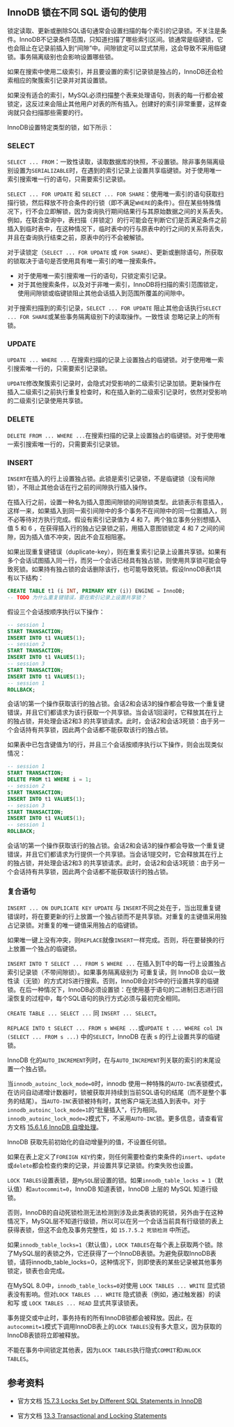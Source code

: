 ## InnoDB 锁在不同 SQL 语句的使用

锁定读取、更新或删除SQL语句通常会设置扫描的每个索引的记录锁。不关注是条件。InnoDB不记录条件范围，只知道扫描了哪些索引区间。锁通常是临键锁，它也会阻止在记录前插入到“间隙”中。间隙锁定可以显式禁用，这会导致不采用临键锁。事务隔离级别也会影响设置哪些锁。

如果在搜索中使用二级索引，并且要设置的索引记录锁是独占的，InnoDB还会检索相应的聚簇索引记录并对其设置锁。

如果没有适合的索引，MySQL必须扫描整个表来处理语句，则表的每一行都会被锁定，这反过来会阻止其他用户对表的所有插入。创建好的索引非常重要，这样查询就只会扫描那些需要的行。

InnoDB设置特定类型的锁，如下所示：

### SELECT 

`SELECT ... FROM`：一致性读取，读取数据库的快照，不设置锁。除非事务隔离级别设置为`SERIALIZABLE`时，在遇到的索引记录上设置共享临键锁。对于使用唯一索引搜索唯一行的语句，只需要索引记录锁。

`SELECT ... FOR UPDATE` 和 `SELECT ... FOR SHARE`：使用唯一索引的语句获取扫描行锁，然后释放不符合条件的行锁（即不满足`WHERE`的条件）。但在某些特殊情况下，行不会立即解锁，因为查询执行期间结果行与其原始数据之间的关系丢失。例如，在联合查询中，表扫描（并锁定）的行可能会在判断它们是否满足条件之前插入到临时表中，在这种情况下，临时表中的行与原表中的行之间的关系将丢失，并且在查询执行结束之前，原表中的行不会被解锁。

对于读锁定（`SELECT ... FOR UPDATE` 或 `FOR SHARE`）、更新或删除语句，所获取的锁取决于语句是否使用具有唯一索引的唯一搜索条件。

- 对于使用唯一索引搜索唯一行的语句，只锁定索引记录。
- 对于其他搜索条件，以及对于非唯一索引，InnoDB将扫描的索引范围锁定，使用间隙锁或临键锁阻止其他会话插入到范围所覆盖的间隙中。

对于搜索扫描到的索引记录，`SELECT ... FOR UPDATE` 阻止其他会话执行`SELECT ... FOR SHARE`或某些事务隔离级别下的读取操作。一致性读 忽略记录上的所有锁。

### UPDATE

`UPDATE ... WHERE ...` 在搜索扫描的记录上设置独占的临键锁。对于使用唯一索引搜索唯一行的，只需要索引记录锁。

`UPDATE`修改聚簇索引记录时，会隐式对受影响的二级索引记录加锁。更新操作在插入二级索引之前执行重复检查时，和在插入新的二级索引记录时，依然对受影响的二级索引记录使用共享锁。

### DELETE 

`DELETE FROM ... WHERE ...`在搜索扫描的记录上设置独占的临键锁。对于使用唯一索引搜索唯一行的，只需要索引记录锁。

### INSERT

`INSERT`在插入的行上设置独占锁。此锁是索引记录锁，不是临键锁（没有间隙锁），不阻止其他会话在行之前的间隙执行插入操作。

在插入行之前，设置一种名为插入意图间隙锁的间隙锁类型。此锁表示有意插入，这样一来，如果插入到同一索引间隙中的多个事务不在间隙中的同一位置插入，则不必等待对方执行完成。假设有索引记录值为 4 和 7。两个独立事务分别想插入值 5 和 6 ，在获得插入行的独占记录锁之前，用插入意图锁锁定 4 和 7 之间的间隙，因为插入值不冲突，因此不会互相阻塞。

如果出现重复键错误（duplicate-key），则在重复索引记录上设置共享锁。如果有多个会话试图插入同一行，而另一个会话已经具有独占锁，则使用共享锁可能会导致死锁。如果持有独占锁的会话删除该行，也可能导致死锁。假设InnoDB表t1具有以下结构：

```sql
CREATE TABLE t1 (i INT, PRIMARY KEY (i)) ENGINE = InnoDB;
-- TODO 为什么重复键错误，要在索引记录上设置共享锁？
```

假设三个会话按顺序执行以下操作：

```sql
-- session 1
START TRANSACTION;
INSERT INTO t1 VALUES(1);
-- session 2
START TRANSACTION;
INSERT INTO t1 VALUES(1);
-- session 3
START TRANSACTION;
INSERT INTO t1 VALUES(1);
-- session 1
ROLLBACK;
```

会话1的第一个操作获取该行的独占锁。会话2和会话3的操作都会导致一个重复键错误，并且它们都请求为该行获取一个共享锁。当会话1回滚时，它释放其在行上的独占锁，并处理会话2和3 的共享锁请求。此时，会话2和会话3死锁：由于另一个会话持有共享锁，因此两个会话都不能获取该行的独占锁。

如果表中已包含键值为1的行，并且三个会话按顺序执行以下操作，则会出现类似情况：

```sql
-- session 1
START TRANSACTION;
DELETE FROM t1 WHERE i = 1;
-- session 2
START TRANSACTION;
INSERT INTO t1 VALUES(1);
-- session 3
START TRANSACTION;
INSERT INTO t1 VALUES(1);
-- session 1
ROLLBACK;
```

会话1的第一个操作获取该行的独占锁。会话2和会话3的操作都会导致一个重复键错误，并且它们都请求为行提供一个共享锁。当会话1提交时，它会释放其在行上的独占锁，并处理会话2和3 的共享锁请求。此时，会话2和会话3死锁：由于另一个会话持有共享锁，因此两个会话都不能获取该行的独占锁。

### 复合语句

`INSERT ... ON DUPLICATE KEY UPDATE` 与 `INSERT`不同之处在于，当出现重复键错误时，将在要更新的行上放置一个独占锁而不是共享锁。对重复的主键值采用独占记录锁。对重复的唯一键值采用独占的临键锁。

如果唯一键上没有冲突，则`REPLACE`就像`INSERT`一样完成。否则，将在要替换的行上放置一个独占的临键锁。

`INSERT INTO T SELECT ... FROM S WHERE ...` 在插入到T中的每一行上设置独占索引记录锁（不带间隙锁）。如果事务隔离级别为 可重复读，则 InnoDB 会以一致性读（无锁）的方式对S进行搜索。否则，InnoDB会对S中的行设置共享的临键锁。在后一种情况下，InnoDB必须设置锁：在使用基于语句的二进制日志进行回滚恢复的过程中，每个SQL语句的执行方式必须与最初完全相同。

`CREATE TABLE ... SELECT ...` 同  `INSERT ... SELECT`。

`REPLACE INTO t SELECT ... FROM s WHERE ...`或`UPDATE t ... WHERE col IN (SELECT ... FROM s ...)` 中的`SELECT`，InnoDB 在表 s 的行上设置共享的临键锁。 

InnoDB 化的`AUTO_INCREMENT`列时，在与`AUTO_INCREMENT`列关联的索引的末尾设置一个独占锁。

当`innodb_autoinc_lock_mode=0`时，innodb 使用一种特殊的`AUTO-INC`表锁模式，在访问自动递增计数器时，锁被获取并持续到当前SQL语句的结尾（而不是整个事务的结尾）。当`AUTO-INC`表锁被持有时，其他客户端无法插入到表中。对于`innodb_autoinc_lock_mode=1`的“批量插入”，行为相同。`innodb_autoinc_lock_mode=2`模式下，不采用`AUTO-INC`锁。更多信息，请查看官方文档 [15.6.1.6 InnoDB 自增处理](https://dev.mysql.com/doc/refman/8.0/en/innodb-auto-increment-handling.html)。

InnoDB 获取先前初始化的自动增量列的值，不设置任何锁。

如果在表上定义了`FOREIGN KEY`约束，则任何需要检查约束条件的`insert`、`update`或`delete`都会检查约束的记录，并设置共享记录锁。约束失败也设置。

`LOCK TABLES`设置表锁，是`MySQL`层设置的锁。如果`innodb_table_locks = 1`（默认值）和`autocommit=0`，InnoDB 知道表锁，InnoDB 上层的 MySQL 知道行级锁。

否则，InnoDB的自动死锁检测无法检测到涉及此类表锁的死锁，另外由于在这种情况下，MySQL层不知道行级锁，所以可以在另一个会话当前具有行级锁的表上获得表锁，但这不会危及事务完整性，如 `15.7.5.2 死锁检测` 中所述。

如果`innodb_table_locks=1`（默认值），`LOCK TABLES`在每个表上获取两个锁。除了MySQL层的表锁之外，它还获得了一个InnoDB表锁。为避免获取InnoDB表锁，请将innodb_table_locks=0，这种情况下，则即使表的某些记录被其他事务锁定，锁表也会完成。

在MySQL 8.0中，`innodb_table_locks=0`对使用 `LOCK TABLES ... WRITE` 显式锁表没有影响。但对`LOCK TABLES ... WRITE` 隐式锁表（例如，通过触发器）的读和写 或  `LOCK TABLES ... READ` 显式共享读锁表。

事务提交或中止时，事务持有的所有InnoDB锁都会被释放。因此，在`autocommit=1`模式下调用InnoDB表上的`LOCK TABLES`没有多大意义，因为获取的InnoDB表锁将立即被释放。

不能在事务中间锁定其他表，因为`LOCK TABLES`执行隐式`COMMIT`和`UNLOCK TABLES`。

## 参考资料

- 官方文档 [15.7.3 Locks Set by Different SQL Statements in InnoDB](https://dev.mysql.com/doc/refman/8.0/en/innodb-locks-set.html)

- 官方文档 [13.3 Transactional and Locking Statements](https://dev.mysql.com/doc/refman/8.0/en/sql-transactional-statements.html)


